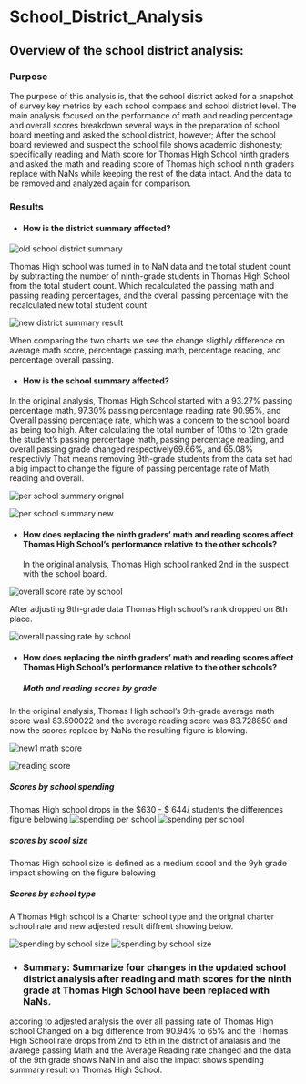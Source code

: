 # School_District_Analysis
## Overview of the school district analysis:
### Purpose
The purpose of this analysis is, that the school district asked for a snapshot of survey key metrics by each school compass and school district level.
The main analysis focused on the performance of math and reading percentage and overall scores breakdown several ways in the preparation of school board meeting and asked the school district, however; After the school board reviewed and suspect the school file shows academic dishonesty; specifically reading and Math score for Thomas High School ninth graders and asked the math and reading score of Thomas high school ninth graders replace with NaNs while keeping the rest of the data intact. And the data to be removed and analyzed again for comparison.
 
### Results
- #### 	How is the district summary affected?
 ![old school district summary](https://user-images.githubusercontent.com/107454933/180969831-55abeac0-5079-465d-9657-bd161f24bee0.png)


Thomas High school was turned in to NaN data and the total student count by subtracting the number of ninth-grade students in Thomas High School from the total student count. Which recalculated the passing math and passing reading percentages, and the overall passing percentage with the recalculated new total student count

![new district summary result](https://user-images.githubusercontent.com/107454933/180969200-9709d490-69e0-4947-81e5-b081b6718304.png)



When comparing the two charts we see the change sligthly difference on average math score, percentage passing math, percentage reading, and percentage overall passing.

- ####	How is the school summary affected?
 
 In the original analysis, Thomas High School started with a 93.27% passing percentage math, 97.30% passing percentage reading rate  90.95%, and  Overall passing percentage rate, which was a concern to the school board as being too high. After calculating the total number of 10ths to 12th grade the student’s passing percentage math, passing percentage reading, and overall passing grade changed respectively69.66%, and 65.08% respectivly That means removing 9th-grade students from the data set had a big impact to change the figure of passing percentage rate of Math, reading and overall.

![per school summary orignal](https://user-images.githubusercontent.com/107454933/180321753-973263e6-adeb-495a-9c02-78dd625d48dc.png)

![per school summary new](https://user-images.githubusercontent.com/107454933/180321716-c324f2c3-a48d-44cd-b597-99c72131ba97.png)

 - #### How does replacing the ninth graders’ math and reading scores affect Thomas High School’s performance relative to the other schools?
   
   In the original analysis, Thomas High school ranked 2nd in the suspect with the school board.
   
![overall score rate by school](https://user-images.githubusercontent.com/107454933/180325088-aa660564-4794-4948-bde0-ab9acd0bb771.png)

  After adjusting 9th-grade data Thomas High school’s rank dropped on 8th place.
  
   ![overall passing rate by school](https://user-images.githubusercontent.com/107454933/180325150-ce439de4-1133-4d0c-a839-6395f4ac2e10.png)
    
- #### How does replacing the ninth graders’ math and reading scores affect Thomas High School’s performance relative to the other schools?
   ##### Math and reading scores by grade
In the original analysis, Thomas High school’s 9th-grade average math score wasl	83.590022 and the average reading score was 83.728850 and now the scores replace by NaNs the resulting figure is blowing.

 ![new1 math score](https://user-images.githubusercontent.com/107454933/180337096-a8b29779-21b3-47f4-b287-25466d4b0708.png)  
 
 ![reading score](https://user-images.githubusercontent.com/107454933/180336621-4ed8d703-3944-446a-8664-c45d472e6aae.png)
 
  ##### Scores by school spending
  Thomas High school drops in the $630 - $ 644/ students the differences figure belowing
 ![spending per school](https://user-images.githubusercontent.com/107454933/180977342-b0ad9f39-f4d1-4d25-a711-28ce443e7fe6.png)
![spending per school](https://user-images.githubusercontent.com/107454933/180977375-1af3a651-165b-4572-ae1d-e13cdb8b7e63.png)

   ##### scores by scool size
  Thomas High school size is defined as a medium scool and the 9yh grade impact showing on the figure belowing


   ##### Scores by school type
A Thomas High school is a Charter school type and the orignal charter school rate and new adjested result diffrent showing below.

![spending by school size](https://user-images.githubusercontent.com/107454933/180978138-3b7ffb5a-eb31-4f2d-ac87-2fc2fe3be907.png)
![spending by school size](https://user-images.githubusercontent.com/107454933/180978237-9d942beb-a1a9-434d-8be2-ebbaaf0de84a.png)


- ### Summary: Summarize four changes in the updated school district analysis after reading and math scores for the ninth grade at Thomas High School have been replaced with NaNs.
accoring to adjested  analysis the over all passing rate of Thomas High school Changed on a big difference from 90.94% to 65% and the Thomas High School rate drops from 2nd to 8th in the district of analasis and the avarege passing Math and the Average Reading rate changed and the data of the 9th grade shows NaN in and also the impact shows spending summary result on Thomas High School.


  




